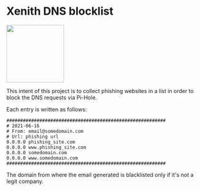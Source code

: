 # Xenith DNS blocklist
<img src="https://www.xenith.co.uk/hubfs/Xenith-logo-2019.svg" width="150">

This intent of this project is to collect phishing websites in a list in order to block the DNS requests via Pi-Hole.

Each entry is written as follows:
```
##########################################################
# 2021-06-16
# From: email@somedomain.com
# Url: phishing url
0.0.0.0 phishing_site.com
0.0.0.0 www.phishing_site.com
0.0.0.0 somedomain.com
0.0.0.0 www.somedomain.com
##########################################################
```
The domain from where the email generated is blacklisted only if it's not a legit company. 

